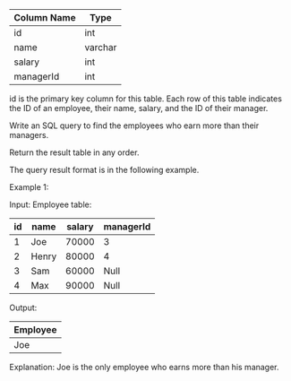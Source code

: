 | Column Name | Type    |
|-------------|---------|
| id          | int     |
| name        | varchar |
| salary      | int     |
| managerId   | int     |

id is the primary key column for this table.
Each row of this table indicates the ID of an employee, their name, salary, and the ID of their manager.



Write an SQL query to find the employees who earn more than their managers.

Return the result table in any order.

The query result format is in the following example.



Example 1:

Input:
Employee table:

| id | name  | salary | managerId |
|----|-------|--------|-----------|
| 1  | Joe   | 70000  | 3         |
| 2  | Henry | 80000  | 4         |
| 3  | Sam   | 60000  | Null      |
| 4  | Max   | 90000  | Null      |

Output:

| Employee |
|----------|
| Joe      |

Explanation: Joe is the only employee who earns more than his manager.
